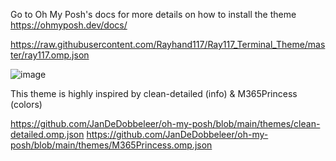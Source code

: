 Go to Oh My Posh's docs for more details on how to install the theme https://ohmyposh.dev/docs/

https://raw.githubusercontent.com/Rayhand117/Ray117_Terminal_Theme/master/ray117.omp.json

![image](https://user-images.githubusercontent.com/70382112/216494815-b5dd6adf-00a6-49a4-a895-5f2fac94c1c6.png)

This theme is highly inspired by clean-detailed (info) & M365Princess (colors)

https://github.com/JanDeDobbeleer/oh-my-posh/blob/main/themes/clean-detailed.omp.json
https://github.com/JanDeDobbeleer/oh-my-posh/blob/main/themes/M365Princess.omp.json
